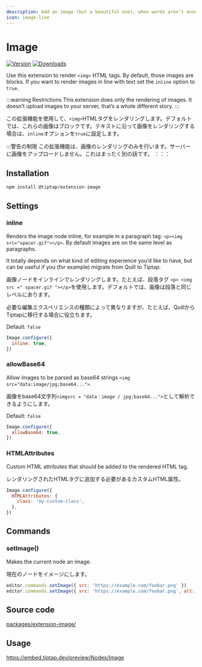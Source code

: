 ```yaml
---
description: Add an image (but a beautiful one), when words aren’t enough.
icon: image-line
---
```


# Image
[![Version](https://img.shields.io/npm/v/@tiptap/extension-image.svg?label=version)](https://www.npmjs.com/package/@tiptap/extension-image)
[![Downloads](https://img.shields.io/npm/dm/@tiptap/extension-image.svg)](https://npmcharts.com/compare/@tiptap/extension-image?minimal=true)

Use this extension to render `<img>` HTML tags. By default, those images are blocks. If you want to render images in line with text  set the `inline` option to `true`.

:::warning Restrictions
This extension does only the rendering of images. It doesn’t upload images to your server, that’s a whole different story.
:::


この拡張機能を使用して、`<img>`HTMLタグをレンダリングします。デフォルトでは、これらの画像はブロックです。テキストに沿って画像をレンダリングする場合は、`inline`オプションを`true`に設定します。

:::警告の制限
この拡張機能は、画像のレンダリングのみを行います。サーバーに画像をアップロードしません。これはまったく別の話です。
：：：

## Installation
```bash
npm install @tiptap/extension-image
```

## Settings

### inline
Renders the image node inline, for example in a paragraph tag: `<p><img src="spacer.gif"></p>`. By default images are on the same level as paragraphs.

It totally depends on what kind of editing experience you’d like to have, but can be useful if you (for example) migrate from Quill to Tiptap.

画像ノードをインラインでレンダリングします。たとえば、段落タグ `<p> <img src =" spacer.gif "></p>`を使用します。デフォルトでは、画像は段落と同じレベルにあります。

必要な編集エクスペリエンスの種類によって異なりますが、たとえば、QuillからTiptapに移行する場合に役立ちます。

Default: `false`

```js
Image.configure({
  inline: true,
})
```

### allowBase64
Allow images to be parsed as base64 strings `<img src="data:image/jpg;base64...">`.

画像をbase64文字列`<imgsrc = "data：image / jpg;base64...">`として解析できるようにします。

Default: `false`

```js
Image.configure({
  allowBase64: true,
})
```

### HTMLAttributes
Custom HTML attributes that should be added to the rendered HTML tag.

レンダリングされたHTMLタグに追加する必要があるカスタムHTML属性。

```js
Image.configure({
  HTMLAttributes: {
    class: 'my-custom-class',
  },
})
```

## Commands

### setImage()
Makes the current node an image.

現在のノードをイメージにします。

```js
editor.commands.setImage({ src: 'https://example.com/foobar.png' })
editor.commands.setImage({ src: 'https://example.com/foobar.png', alt: 'A boring example image', title: 'An example' })
```

## Source code
[packages/extension-image/](https://github.com/ueberdosis/tiptap/blob/main/packages/extension-image/)

## Usage
https://embed.tiptap.dev/preview/Nodes/Image
